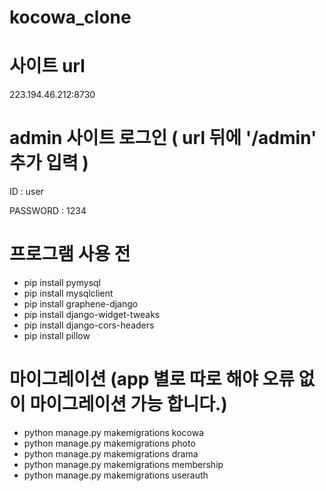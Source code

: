 # kocowa_clone

# 사이트 url

223.194.46.212:8730

# admin 사이트 로그인 ( url 뒤에 '/admin' 추가 입력 )

ID : user

PASSWORD : 1234

# 프로그램 사용 전
- pip install pymysql
- pip install mysqlclient
- pip install graphene-django
- pip install django-widget-tweaks
- pip install django-cors-headers
- pip install pillow

# 마이그레이션 (app 별로 따로 해야 오류 없이 마이그레이션 가능 합니다.)
- python manage.py makemigrations kocowa
- python manage.py makemigrations photo
- python manage.py makemigrations drama
- python manage.py makemigrations membership
- python manage.py makemigrations userauth
